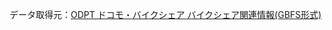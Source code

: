 データ取得元：[ODPT ドコモ・バイクシェア バイクシェア関連情報(GBFS形式)](https://ckan.odpt.org/dataset/c_bikeshare_gbfs-d-bikeshare)